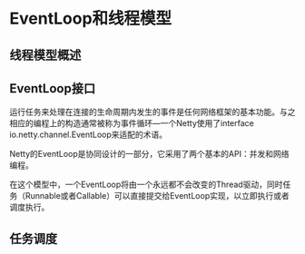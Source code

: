# EventLoop和线程模型

## 线程模型概述

## EventLoop接口

运行任务来处理在连接的生命周期内发生的事件是任何网络框架的基本功能。与之相应的编程上的构造通常被称为事件循环—一个Netty使用了interface io.netty.channel.EventLoop来适配的术语。

Netty的EventLoop是协同设计的一部分，它采用了两个基本的API：并发和网络编程。

在这个模型中，一个EventLoop将由一个永远都不会改变的Thread驱动，同时任务（Runnable或者Callable）可以直接提交给EventLoop实现，以立即执行或者调度执行。

## 任务调度

